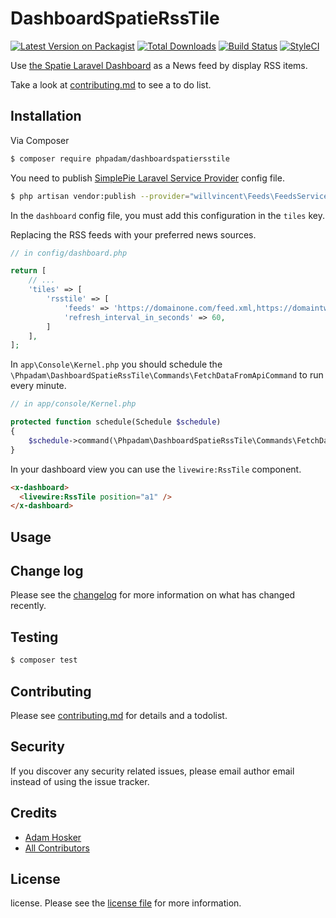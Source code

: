 # DashboardSpatieRssTile

[![Latest Version on Packagist][ico-version]][link-packagist]
[![Total Downloads][ico-downloads]][link-downloads]
[![Build Status][ico-travis]][link-travis]
[![StyleCI][ico-styleci]][link-styleci]

Use [the Spatie Laravel Dashboard](https://docs.spatie.be/laravel-dashboard) as a News feed by display RSS items.

Take a look at [contributing.md](contributing.md) to see a to do list.

## Installation

Via Composer

``` bash
$ composer require phpadam/dashboardspatiersstile
```

You need to publish [SimplePie Laravel Service Provider](https://github.com/willvincent/Feeds) config file.

``` bash
$ php artisan vendor:publish --provider="willvincent\Feeds\FeedsServiceProvider"
```

In the `dashboard` config file, you must add this configuration in the `tiles` key.

Replacing the RSS feeds with your preferred news sources.

```php
// in config/dashboard.php

return [
    // ...
    'tiles' => [
        'rsstile' => [
            'feeds' => 'https://domainone.com/feed.xml,https://domaintwo.com/feed.xml',
            'refresh_interval_in_seconds' => 60,
        ]
    ],
];
```

In `app\Console\Kernel.php` you should schedule the `\Phpadam\DashboardSpatieRssTile\Commands\FetchDataFromApiCommand` to run every minute.

```php
// in app/console/Kernel.php

protected function schedule(Schedule $schedule)
{
    $schedule->command(\Phpadam\DashboardSpatieRssTile\Commands\FetchDataFromApiCommand::class)->everyMinute();
}
```


In your dashboard view you can use the `livewire:RssTile` component.

```html
<x-dashboard>
  <livewire:RssTile position="a1" />
</x-dashboard>
```

## Usage

## Change log

Please see the [changelog](changelog.md) for more information on what has changed recently.

## Testing

``` bash
$ composer test
```

## Contributing

Please see [contributing.md](contributing.md) for details and a todolist.

## Security

If you discover any security related issues, please email author email instead of using the issue tracker.

## Credits

- [Adam Hosker][link-author]
- [All Contributors][link-contributors]

## License

license. Please see the [license file](license.md) for more information.

[ico-version]: https://img.shields.io/packagist/v/phpadam/dashboardspatiersstile.svg?style=flat-square
[ico-downloads]: https://img.shields.io/packagist/dt/phpadam/dashboardspatiersstile.svg?style=flat-square
[ico-travis]: https://img.shields.io/travis/phpadam/dashboardspatiersstile/master.svg?style=flat-square
[ico-styleci]: https://styleci.io/repos/12345678/shield

[link-packagist]: https://packagist.org/packages/phpadam/dashboardspatiersstile
[link-downloads]: https://packagist.org/packages/phpadam/dashboardspatiersstile
[link-travis]: https://travis-ci.org/phpadam/dashboardspatiersstile
[link-styleci]: https://styleci.io/repos/12345678
[link-author]: https://github.com/phpadam
[link-contributors]: ../../contributors
